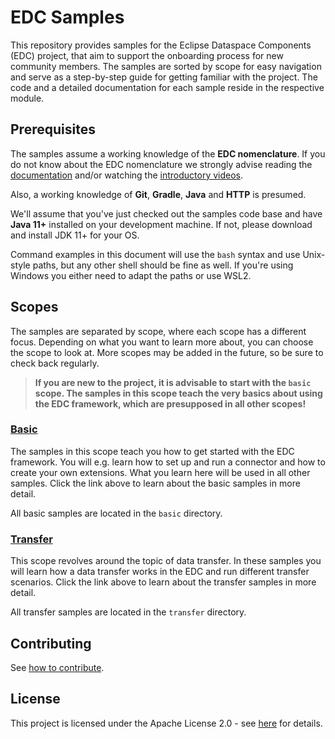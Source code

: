 # EDC Samples

This repository provides samples for the Eclipse Dataspace Components (EDC) project, that aim to support the
onboarding process for new community members. The samples are sorted by scope for easy navigation and serve as a
step-by-step guide for getting familiar with the project. The code and a detailed documentation for each sample reside
in the respective module.

## Prerequisites

The samples assume a working knowledge of the **EDC nomenclature**. If you do not know about the EDC nomenclature we
strongly advise reading the [documentation](https://eclipse-edc.github.io/docs/#/) and/or watching the
[introductory videos](https://www.youtube.com/@eclipsedataspaceconnector9622/featured).

Also, a working knowledge of **Git**, **Gradle**, **Java** and **HTTP** is presumed.

We'll assume that you've just checked out the samples code base and have **Java 11+** installed on your development
machine. If not, please download and install JDK 11+ for your OS.

Command examples in this document will use the `bash` syntax and use Unix-style paths, but any other shell should be
fine as well. If you're using Windows you either need to adapt the paths or use WSL2.

## Scopes

The samples are separated by scope, where each scope has a different focus. Depending on what you want to learn more
about, you can choose the scope to look at. More scopes may be added in the future, so be sure to check back regularly.

> **If you are new to the project, it is advisable to start with the `basic` scope. The samples in this scope teach the
> very basics about using the EDC framework, which are presupposed in all other scopes!**

### [Basic](./basic/README.md)

The samples in this scope teach you how to get started with the EDC framework. You will e.g. learn how to set up and run
a connector and how to create your own extensions. What you learn here will be used in all other samples. Click the
link above to learn about the basic samples in more detail.

All basic samples are located in the `basic` directory.

### [Transfer](./transfer/README.md)

This scope revolves around the topic of data transfer. In these samples you will learn how a data transfer works in the
EDC and run different transfer scenarios. Click the link above to learn about the transfer samples in more detail.

All transfer samples are located in the `transfer` directory.

## Contributing

See [how to contribute](CONTRIBUTING.md).

## License

This project is licensed under the Apache License 2.0 - see [here](LICENSE) for details.
